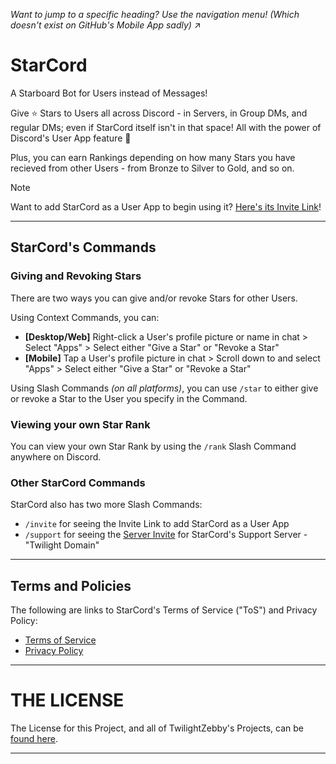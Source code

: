 *Want to jump to a specific heading? Use the navigation menu! (Which doesn't exist on GitHub's Mobile App sadly)* ↗

# StarCord

A Starboard Bot for Users instead of Messages!

Give ⭐ Stars to Users all across Discord - in Servers, in Group DMs, and regular DMs; even if StarCord itself isn't in that space! All with the power of Discord's User App feature 👀

Plus, you can earn Rankings depending on how many Stars you have recieved from other Users - from Bronze to Silver to Gold, and so on.

> [!NOTE]
> Want to add StarCord as a User App to begin using it? [Here's its Invite Link](https://discord.com/oauth2/authorize?client_id=1220284125269856326&scope=applications.commands&integration_type=1)!

---

## StarCord's Commands

### Giving and Revoking Stars
There are two ways you can give and/or revoke Stars for other Users.

Using Context Commands, you can:
- **[Desktop/Web]** Right-click a User's profile picture or name in chat > Select "Apps" > Select either "Give a Star" or "Revoke a Star"
- **[Mobile]** Tap a User's profile picture in chat > Scroll down to and select "Apps" > Select either "Give a Star" or "Revoke a Star"

Using Slash Commands *(on all platforms)*, you can use `/star` to either give or revoke a Star to the User you specify in the Command.


### Viewing your own Star Rank
You can view your own Star Rank by using the `/rank` Slash Command anywhere on Discord.


### Other StarCord Commands
StarCord also has two more Slash Commands:
- `/invite` for seeing the Invite Link to add StarCord as a User App
- `/support` for seeing the [Server Invite](https://discord.gg/4bFgUyWUMY) for StarCord's Support Server - "Twilight Domain"

---

## Terms and Policies

The following are links to StarCord's Terms of Service ("ToS") and Privacy Policy:
- [Terms of Service](https://github.com/TwilightZebby/StarCord/blob/main/TERMS_OF_SERVICE.md)
- [Privacy Policy](https://github.com/TwilightZebby/StarCord/blob/main/PRIVACY_POLICY.md)

---

# THE LICENSE
The License for this Project, and all of TwilightZebby's Projects, can be [found here](https://github.com/TwilightZebby/license/blob/main/license.md).

---
